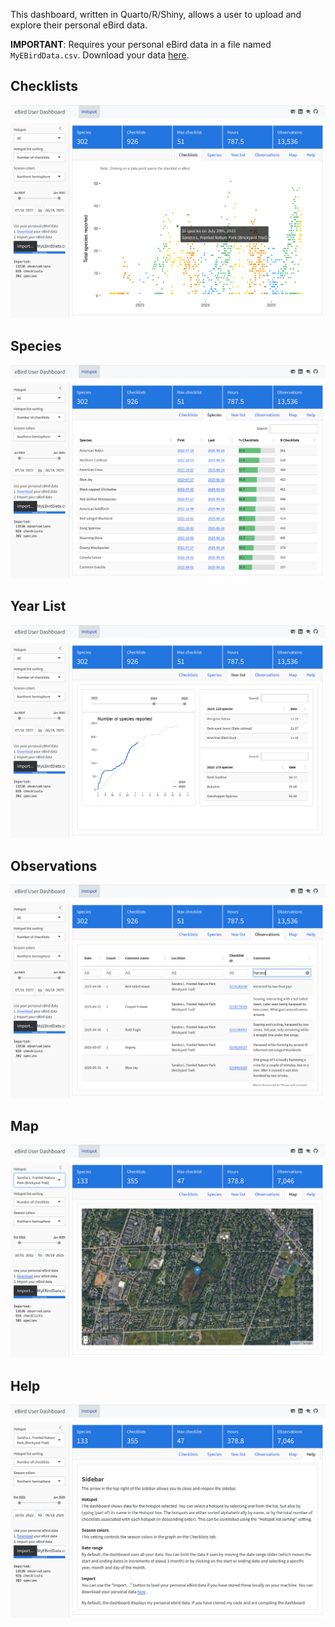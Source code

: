 This dashboard, written in Quarto/R/Shiny, allows a user to upload and explore their personal eBird data.

**IMPORTANT**: Requires your personal eBird data in a file named `MyEBirdData.csv`. Download your data [here](https://ebird.org/downloadMyData).

## Checklists
![](README-images/checklists-screenshot.png)

## Species
![](README-images/species-screenshot.png)

## Year List
![](README-images/yearlist-screenshot.png)

## Observations
![](README-images/observations-screenshot.png)

## Map
![](README-images/map-screenshot.png)

## Help
![](README-images/help-screenshot.png)
